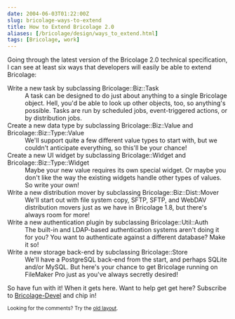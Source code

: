 ```yaml
--- 
date: 2004-06-03T01:22:00Z
slug: bricolage-ways-to-extend
title: How to Extend Bricolage 2.0
aliases: [/bricolage/design/ways_to_extend.html]
tags: [Bricolage, work]
---
```


<p>Going through the latest version of the Bricolage 2.0 technical specification, I can see at least six ways that developers will easily be able to extend Bricolage:</p>

<dl>
  <dt>Write a new task by subclassing Bricolage::Biz::Task</dt>
  <dd>A task can be designed to do just about anything to a single Bricolage object. Hell, you'd be able to look up other objects, too, so anything's possible. Tasks are run by scheduled jobs, event-triggered actions, or by distribution jobs.</dd>
  <dt>Create a new data type by subclassing Bricolage::Biz::Value and Bricolage::Biz::Type::Value</dt>
  <dd>We'll support quite a few different value types to start with, but we couldn't anticipate everything, so this'll be your chance!</dd>
  <dt>Create a new UI widget by subclassing Bricolage::Widget and Bricolage::Biz::Type::Widget</dt>
  <dd>Maybe your new value requires its own special widget. Or maybe you don't like the way the existing widgets handle other types of values. So write your own!</dd>
  <dt>Write a new distribution mover by subclassing Bricolage::Biz::Dist::Mover</dt>
  <dd>We'll start out with file system copy, SFTP, SFTP, and WebDAV distribution movers just as we have in Bricolage 1.8, but there's always room for more!</dd>
  <dt>Write a new authentication plugin by subclassing Bricolage::Util::Auth</dt>
  <dd>The built-in and LDAP-based authentication systems aren't doing it for you? You want to authenticate against a different database? Make it so!</dd>
  <dt>Write a new storage back-end by subclassing Bricolage::Store</dt>
  <dd>We'll have a PostgreSQL back-end from the start, and perhaps SQLite and/or MySQL. But here's your chance to get Bricolage running on FileMaker Pro just as you've always secretly desired!</dd>
</dl>

<p>So have fun with it! When it gets here. Want to help get get here? Subscribe to <a href="http://lists.sourceforge.net/mailman/listinfo/bricolage-devel">Bricolage-Devel</a> and chip in!</p>

<p class="past"><small>Looking for the comments? Try the <a rel="nofollow" href="//past.justatheory.com/bricolage/design/ways_to_extend.html">old layout</a>.</small></p>


